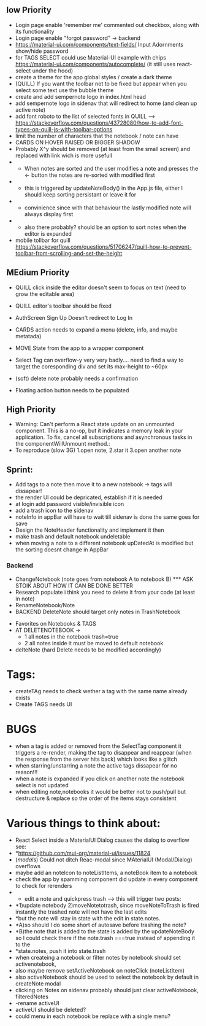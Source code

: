 ## low Priority

- Login page enable 'remember me' commented out checkbox, along with its functionality
- Login page enable "forgot password" -> backend
- https://material-ui.com/components/text-fields/ Input Adornments show/hide password
- for TAGS SELECT could use Material-UI example with chips https://material-ui.com/components/autocomplete/
  (it still uses react-select under the hood)
- create a theme for the app global styles / create a dark theme
- (QUILL) If you want the toolbar not to be fixed but appear when you select some text use the bubble theme
- create and add sempernote logo in index.html head
- add sempernote logo in sidenav that will redirect to home (and clean up active note)
- add font roboto to the list of selected fonts in QUILL -->
  https://stackoverflow.com/questions/43728080/how-to-add-font-types-on-quill-js-with-toolbar-options
- limit the number of characters that the notebook / note can have
- CARDS ON HOVER RAISED OR BIGGER SHADOW
- Probably X^y should be removed (at least from the small screen) and replaced with link wich is more usefull
- - When notes are sorted and the user modifies a note and presses the <- button the notes are re-sorted with modified first
- - this is triggered by updateNoteBody() in the App.js file, either I should keep sorting persistant or leave it for
- - convinience since with that behaviour the lastly modified note will always display first
- - also there probably? should be an option to sort notes when the editor is expanded
- mobile tollbar for quill https://stackoverflow.com/questions/51706247/quill-how-to-prevent-toolbar-from-scrolling-and-set-the-height

## MEdium Priority

- QUILL click inside the editor doesn't seem to focus on text (need to grow the editable area)
- QUILL editor's toolbar should be fixed

- AuthScreen Sign Up Doesn't redirect to Log In
- CARDS action needs to expand a menu (delete, info, and maybe metatada)
- MOVE State from the app to a wrapper component
- Select Tag can overflow-y very very badly.... need to find a way to target the coresponding div and set its max-height to ~60px
- (soft) delete note probably needs a confirmation

- Floating action button needs to be populated

## High Priority

- Warning: Can't perform a React state update on an unmounted component. This is a no-op, but it indicates a memory leak in your application. To fix, cancel all subscriptions and asynchronous tasks in the componentWillUnmount method.:
- To reproduce (slow 3G) 1.open note, 2.star it 3.open another note

## Sprint:

- Add tags to a note then move it to a new notebook -> tags will dissapear!
- the render UI could be depricated, establish if it is needed
- at login add password visible/invisible icon
- add a trash icon to the sidenav
- noteInfo in appBar will have to wait till sidenav is done the same goes for save
- Design the NoteHeader functionality and implement it then
- make trash and default notebook undeletable
- when moving a note to a different notebook upDatedAt is modified but the sorting doesnt change in AppBar

### Backend

- ChangeNotebook (note goes from notebook A to notebook B) \*\*\* ASK STOIK ABOUT HOW IT CAN BE DONE BETTER
- Research populate i think you need to delete it from your code (at least in note)
- RenameNotebook/Note
- BACKEND DeleteNote should target only notes in TrashNotebook

* Favorites on Notebooks & TAGS
* AT DELETENOTEBOOK ->
  - 1 all notes in the notebook trash=true
  - 2 all notes inside it must be moved to default notebook
* delteNote (hard Delete needs to be modified accordingly)

# Tags:

- createTAg needs to check wether a tag with the same name already exists
- Create TAGS needs UI

# BUGS

- when a tag is added or removed from the SelectTag component it triggers a re-render, making the tag to disappear and reappear (when the response from the server hits back) which looks like a glitch
- when starring/unstarring a note the active tags dissapear for no reason!!!
- when a note is expanded if you click on another note the notebook select is not updated
- when editing note,notebooks it would be better not to push/pull but destructure & replace so the order of the items stays consistent

# Various things to think about:

- React Select inside a MaterialUI Dialog causes the dialog to overflow see:
- \*https://github.com/mui-org/material-ui/issues/11824
- (_modals_) Could not ditch Reac-modal since MAterialUI (Modal/Dialog) overflows
- maybe add an noteIcon to noteListItems, a noteBook item to a notebook
- check the app by spamming component did update in every component to check for rerenders
- - edit a note and quickpress trash --> this will trigger two posts:
- \*1)update notebody 2)moveNotetotrash, since moveNoteToTrash is fired instantly the trashed note will not have the last edits
- \*but the note will stay in state with the edit in state.notes.
- \*A)so should I do some short of autosave before trashing the note?
- \*B)the note that is added to the state is added by the updateNoteBody so I could check there if the note.trash ===true instead of appending it to the
- \*state.notes, push it into state.trash
- when createing a notebook or filter notes by notebook should set activenotebook,
- also maybe remove setActiveNotebook on noteClick (noteListItem)
- also activeNotebook should be used to select the notebook by default in createNote modal
- clicking on Notes on sidenav probably should just clear activeNotebook, filteredNotes
- -rename activeUI
- activeUI should be deleted?
- could menu in each notebook be replace with a single menu?